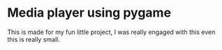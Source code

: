 # Media player using pygame
This is made for my fun little project,
I was really engaged with this even this is really small.
